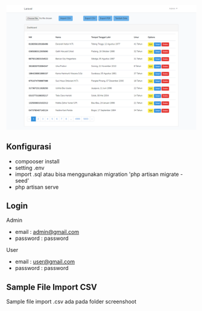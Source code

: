 <p align="center"><img src="https://raw.githubusercontent.com/ahmadlufiau/testbromindo/master/screenshoot/home.png"></p>

## Konfigurasi

-   compooser install
-   setting .env
-   import .sql atau bisa menggunakan migration 'php artisan migrate -seed'
-   php artisan serve

## Login

Admin

-   email : admin@gmail.com
-   password : password

User

-   email : user@gmail.com
-   password : password

## Sample File Import CSV

Sample file import .csv ada pada folder screenshoot
